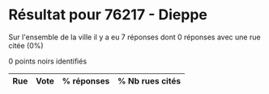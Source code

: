 # Résultat pour 76217 - Dieppe

Sur l'ensemble de la ville il y a eu 7 réponses dont 0 réponses avec une rue citée (0%)

0 points noirs identifiés

| Rue | Vote | % réponses | % Nb rues cités|
|-----|------|------------|----------------|
